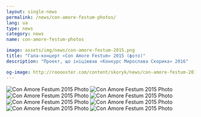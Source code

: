 ```yaml
---
layout: single-news
permalink: /news/con-amore-festum-photos/
lang: ua
type: news
category: news
name: con-amore-festum-photos

image: assets/img/news/con-amore-festum-2015.png
title: "Гала-концерт «Con Amore Festum» 2015 (фото)"
description: "Проект, що ініціював «Конкурс Мирослава Скорика» 2016"

og-image: http://rooooster.com/content/skoryk/news/con-amore-festum-2015.jpg
---
```


<div class="gallery">
    <div class="fotorama">
        <img src="{{ site.baseurl }}/assets/img/news/con-amore-festum-2015/01.jpg" alt="Con Amore Festum 2015 Photo">
        <img src="{{ site.baseurl }}/assets/img/news/con-amore-festum-2015/02.jpg" alt="Con Amore Festum 2015 Photo">
        <img src="{{ site.baseurl }}/assets/img/news/con-amore-festum-2015/03.jpg" alt="Con Amore Festum 2015 Photo">
        <img src="{{ site.baseurl }}/assets/img/news/con-amore-festum-2015/04.jpg" alt="Con Amore Festum 2015 Photo">
        <img src="{{ site.baseurl }}/assets/img/news/con-amore-festum-2015/05.jpg" alt="Con Amore Festum 2015 Photo">
        <img src="{{ site.baseurl }}/assets/img/news/con-amore-festum-2015/06.jpg" alt="Con Amore Festum 2015 Photo">
        <img src="{{ site.baseurl }}/assets/img/news/con-amore-festum-2015/07.jpg" alt="Con Amore Festum 2015 Photo">
        <img src="{{ site.baseurl }}/assets/img/news/con-amore-festum-2015/08.jpg" alt="Con Amore Festum 2015 Photo">
    </div>
</div>
